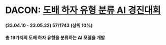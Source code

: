 # DACON: [도배 하자 유형 분류 AI 경진대회](https://dacon.io/competitions/official/236082/overview/description)

#### (23.04.10 - 23.05.22) 57/1743 (상위 10%)

#### 총 19가지의 도배 하자 유형을 분류하는 AI 모델을 개발
